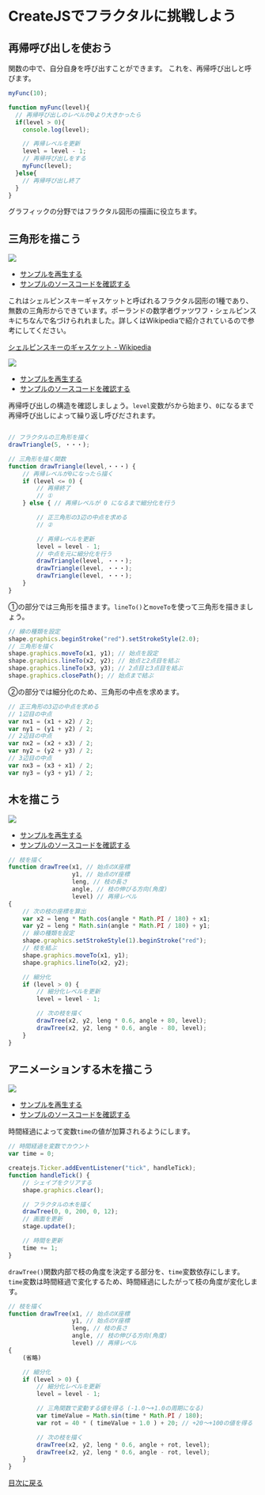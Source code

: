 # CreateJSでフラクタルに挑戦しよう

## 再帰呼び出しを使おう

関数の中で、自分自身を呼び出すことができます。 これを、再帰呼び出しと呼びます。

```js
myFunc(10);

function myFunc(level){
  // 再帰呼び出しのレベルが0より大きかったら
  if(level > 0){
    console.log(level);

    // 再帰レベルを更新
    level = level - 1;
    // 再帰呼び出しをする
    myFunc(level);
  }else{
    // 再帰呼び出し終了
  }
}

```

グラフィックの分野ではフラクタル図形の描画に役立ちます。


## 三角形を描こう

![](../imgs/fractal_triangle.html.png)

- [サンプルを再生する](https://ics-creative.github.io/tutorial-createjs/samples/fractal_triangle.html)
- [サンプルのソースコードを確認する](../samples/fractal_triangle.html)

これはシェルピンスキーギャスケットと呼ばれるフラクタル図形の1種であり、無数の三角形からできています。ポーランドの数学者ヴァツワフ・シェルピンスキにちなんで名づけられれました。詳しくはWikipediaで紹介されているので参考にしてください。

[シェルピンスキーのギャスケット - Wikipedia](https://ja.wikipedia.org/wiki/%E3%82%B7%E3%82%A7%E3%83%AB%E3%83%94%E3%83%B3%E3%82%B9%E3%82%AD%E3%83%BC%E3%81%AE%E3%82%AE%E3%83%A3%E3%82%B9%E3%82%B1%E3%83%83%E3%83%88)

![](../imgs/fractal_triangle_steps.html.png)

- [サンプルを再生する](https://ics-creative.github.io/tutorial-createjs/samples/fractal_triangle_steps.html)
- [サンプルのソースコードを確認する](../samples/fractal_triangle_steps.html)


再帰呼び出しの構造を確認しましょう。`level`変数が`5`から始まり、`0`になるまで再帰呼び出しによって繰り返し呼びだされます。

```js

// フラクタルの三角形を描く
drawTriangle(5, ・・・);

// 三角形を描く関数
function drawTriangle(level,・・・) {
    // 再帰レベルが0になったら描く
    if (level <= 0) {
        // 再帰終了
        // ①
    } else { // 再帰レベルが 0 になるまで細分化を行う

        // 正三角形の3辺の中点を求める
        // ②

        // 再帰レベルを更新
        level = level - 1;
        // 中点を元に細分化を行う
        drawTriangle(level, ・・・);
        drawTriangle(level, ・・・);
        drawTriangle(level, ・・・);
    }
}
```

①の部分では三角形を描きます。`lineTo()`と`moveTo`を使って三角形を描きましょう。

```js
// 線の種類を設定
shape.graphics.beginStroke("red").setStrokeStyle(2.0);
// 三角形を描く
shape.graphics.moveTo(x1, y1); // 始点を設定
shape.graphics.lineTo(x2, y2); // 始点と2点目を結ぶ
shape.graphics.lineTo(x3, y3); // 2点目と3点目を結ぶ
shape.graphics.closePath(); // 始点まで結ぶ
```

②の部分では細分化のため、三角形の中点を求めます。

```js
// 正三角形の3辺の中点を求める
// 1辺目の中点
var nx1 = (x1 + x2) / 2;
var ny1 = (y1 + y2) / 2;
// 2辺目の中点
var nx2 = (x2 + x3) / 2;
var ny2 = (y2 + y3) / 2;
// 3辺目の中点
var nx3 = (x3 + x1) / 2;
var ny3 = (y3 + y1) / 2;
```




## 木を描こう

![](../imgs/fractal_tree.html.png)

- [サンプルを再生する](https://ics-creative.github.io/tutorial-createjs/samples/fractal_tree.html)
- [サンプルのソースコードを確認する](../samples/fractal_tree.html)

```js
// 枝を描く
function drawTree(x1, // 始点のX座標
                  y1, // 始点のY座標
                  leng, // 枝の長さ
                  angle, // 枝の伸びる方向(角度)
                  level) // 再帰レベル
{
    // 次の枝の座標を算出
    var x2 = leng * Math.cos(angle * Math.PI / 180) + x1;
    var y2 = leng * Math.sin(angle * Math.PI / 180) + y1;
    // 線の種類を設定
    shape.graphics.setStrokeStyle(1).beginStroke("red");
    // 枝を結ぶ
    shape.graphics.moveTo(x1, y1);
    shape.graphics.lineTo(x2, y2);

    // 細分化
    if (level > 0) {
        // 細分化レベルを更新
        level = level - 1;

        // 次の枝を描く
        drawTree(x2, y2, leng * 0.6, angle + 80, level);
        drawTree(x2, y2, leng * 0.6, angle - 80, level);
    }
}
```


## アニメーションする木を描こう

![](../imgs/fractal_tree_animation.html.png)

- [サンプルを再生する](https://ics-creative.github.io/tutorial-createjs/samples/fractal_tree_animation.html)
- [サンプルのソースコードを確認する](../samples/fractal_tree_animation.html)

時間経過によって変数`time`の値が加算されるようにします。

```js
// 時間経過を変数でカウント
var time = 0;

createjs.Ticker.addEventListener("tick", handleTick);
function handleTick() {
    // シェイプをクリアする
    shape.graphics.clear();

    // フラクタルの木を描く
    drawTree(0, 0, 200, 0, 12);
    // 画面を更新
    stage.update();

    // 時間を更新
    time += 1;
}
```

`drawTree()`関数内部で枝の角度を決定する部分を、`time`変数依存にします。`time`変数は時間経過で変化するため、時間経過にしたがって枝の角度が変化します。

```js
// 枝を描く
function drawTree(x1, // 始点のX座標
                  y1, // 始点のY座標
                  leng, // 枝の長さ
                  angle, // 枝の伸びる方向(角度)
                  level) // 再帰レベル
{
    (省略)

    // 細分化
    if (level > 0) {
        // 細分化レベルを更新
        level = level - 1;

        // 三角関数で変動する値を得る (-1.0〜+1.0の周期になる)
        var timeValue = Math.sin(time * Math.PI / 180);
        var rot = 40 * ( timeValue + 1.0 ) + 20; // +20〜+100の値を得る

        // 次の枝を描く
        drawTree(x2, y2, leng * 0.6, angle + rot, level);
        drawTree(x2, y2, leng * 0.6, angle - rot, level);
    }
}
```


[目次に戻る](index.md)
